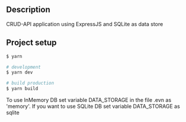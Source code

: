 ## Description
CRUD-API application using ExpressJS and SQLite as data store

## Project setup

```bash
$ yarn
```

```bash
# development
$ yarn dev

# build production
$ yarn build
```

To use InMemory DB set variable DATA_STORAGE in the file .evn as 'memory'. If you want to use SQLite DB set variable DATA_STORAGE as sqlite
